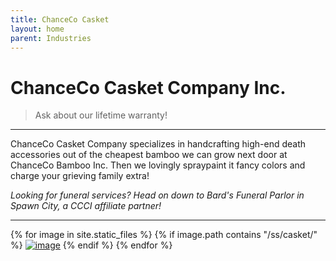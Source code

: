 ```yaml
---
title: ChanceCo Casket
layout: home
parent: Industries
---
```


# ChanceCo Casket Company Inc.
> Ask about our lifetime warranty!

---

ChanceCo Casket Company specializes in handcrafting high-end death accessories out of the cheapest bamboo we can grow next door at ChanceCo Bamboo Inc.  Then we lovingly spraypaint it fancy colors and charge your grieving family extra!

*Looking for funeral services?  Head on down to Bard's Funeral Parlor in Spawn City, a CCCI affiliate partner!*

---

{% for image in site.static_files %}
{% if image.path contains "/ss/casket/" %}
<a href="{{ image.path }}"><img src="{{ image.path }}" alt="image" /></a>
{% endif %}
{% endfor %}